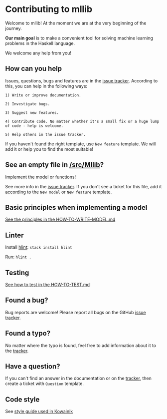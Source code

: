 # Contributing to mllib

Welcome to mllib! At the moment we are at the very beginning of the journey.

**Our main goal** is to make a convenient tool for solving machine learning problems in the Haskell language.

We welcome any help from you!

## How can you help

Issues, questions, bugs and features are in the [issue tracker](https://github.com/vsha96/mllib/issues). According to this, you can help in the following ways:  

    1) Write or improve documentation.

    2) Investigate bugs.

    3) Suggest new features.

    4) Contribute code. No matter whether it's a small fix or a huge lump of code - help is welcome.

    5) Help others in the issue tracker.

If you haven't found the right template, use `New feature` template. We will add it or help you to find the most suitable!

## See an empty file in [/src/Mllib](https://github.com/vsha96/mllib/tree/main/src/Mllib)?

Implement the model or functions!

See more info in the [issue tracker](https://github.com/vsha96/mllib/issues). If you don't see a ticket for this file, add it according to the `New model` or `New feature` template.

## Basic principles when implementing a model
[See the principles in the HOW-TO-WRITE-MODEL.md](https://github.com/vsha96/mllib/blob/main/docs/HOW_TO_WRITE_MODEL.md)


## Linter

Install [hlint](https://github.com/ndmitchell/hlint): `stack install hlint`

Run: `hlint .`

## Testing

[See how to test in the HOW-TO-TEST.md](https://github.com/vsha96/mllib/blob/main/docs/HOW_TO_TEST.md)

## Found a bug?

Bug reports are welcome! Please report all bugs on the GitHub [issue tracker](https://github.com/vsha96/mllib/issues).

## Found a typo?

No matter where the typo is found, feel free to add information about it to the [tracker](https://github.com/vsha96/mllib/issues).

## Have a question?

If you can't find an answer in the documentation or on the [tracker](https://github.com/vsha96/mllib/issues), then create a ticket with `Question` template.

## Code style

See [style guide used in Kowainik](https://kowainik.github.io/posts/2019-02-06-style-guide)
